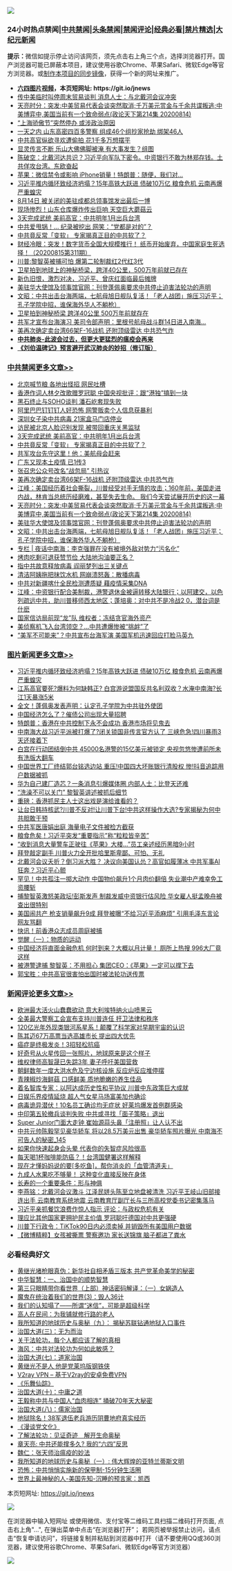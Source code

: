 ![](https://raw.githubusercontent.com/fqnews/bnews/master/64photo/fqnews-qr.jpg)

<div id="tt">
<h3>24小时热点禁闻|<a href="#%E4%B8%AD%E5%85%B1%E7%A6%81%E9%97%BB%E6%9B%B4%E5%A4%9A%E6%96%87%E7%AB%A0">中共禁闻</a>|<a href="#%E5%9B%BE%E7%89%87%E6%96%B0%E9%97%BB%E6%9B%B4%E5%A4%9A%E6%96%87%E7%AB%A0">头条禁闻</a>|<a href="#%E6%96%B0%E9%97%BB%E8%AF%84%E8%AE%BA%E6%9B%B4%E5%A4%9A%E6%96%87%E7%AB%A0">禁闻评论|<a href="#%E5%BF%85%E7%9C%8B%E7%BB%8F%E5%85%B8%E5%A5%BD%E6%96%87">经典必看|<a href="/video.md#%E7%A6%81%E7%89%87%E7%B2%BE%E9%80%89">禁片精选</a>|<a href="https://github.com/fqnews/djy/blob/master/gb/nf1351518.md#1">大纪元新闻</a></h3>
<div><b>提示：</b>微信如提示停止访问该网页，须先点击右上角三个点，选择浏览器打开。国产浏览器可能已屏蔽本项目，建议使用谷歌Chrome、苹果Safari、微软Edge等官方浏览器。或<a href="https://github.com/fqnews/bnews/blob/master/%E5%88%B6%E4%BD%9Cgit%E7%A6%81%E9%97%BB%E9%95%9C%E5%83%8F.md">制作本项目的同步镜像</a>，获得一个新的网址来推广。</div>
<ul>
<li><b><a href="http://d1.bdrive.tk/64.mp4" target="_blank">六四图片视频</a>，本页短网址: https://git.io/jnews</b></li>
<li><a href="/comments/20200815/1380385.md">传中美临时叫停周末贸易谈判 消息人士：与北戴河会议冲突</a></li>
<li><a href="/cbnews/20200815/1380449.md">天亮时分：突发:中美贸易代表会谈突然取消;千万美元赏金与千余共谍叛逃;中美博弈中,美国当前有一个致命弱点(政论天下第214集 20200814)</a></li>
<li><a href="/headline/20200815/1380372.md">“上海骄傲节”突然停办 或涉政治原因</a></li>
<li><a href="/cnnews/20200815/1380468.md">一天之内 山东高密四百多警察 组成46个组抄家抢劫 绑架46人</a></li>
<li><a href="/cnnews/20200815/1380623.md">中共高官纵欲寻欢遭偷拍 花1千多万想摆平</a></li>
<li><a href="/cnnews/20200815/1380562.md">显灵传言不断 乐山大佛佛脚被淹 有大事发生？组图</a></li>
<li><a href="/bannedvideo/20200815/1380377.md">陈破空：北戴河达共识？习近平向军队下密令。中资银行不敢为林郑存钱。土共佯攻台湾。东欧奋起</a></li>
<li><a href="/cnnews/20200815/1380526.md">苹果：微信禁令或影响 iPhone销量！特朗普：随便，我们对...</a></li>
<li><a href="/topimagenews/20200815/1380626.md">习近平推内循环致经济坍塌？15年高铁大跃进 债破10万亿 粮食危机 云南再爆严重蝗灾</a></li>
<li><a href="/cnnews/20200815/1380631.md">8月14日 被关闭的美驻成都总领事馆发出最后一博</a></li>
<li><a href="/cnnews/20200815/1380630.md">现场惨烈！山东仓库爆炸传出巨响 天空巨大蘑菇云</a></li>
<li><a href="/cbnews/20200815/1380565.md">3天完成武统 美前高官：中共明年1月出兵台湾</a></li>
<li><a href="/cnnews/20200815/1380479.md">中共爱甩锅！… 纪录被挖出 网笑：“党都是对的”？</a></li>
<li><a href="/cbnews/20200815/1380559.md">中共竟反常「变软」 专家揭真正目的中共软了？</a></li>
<li><a href="/bannedvideo/20200815/1380554.md">财经冷眼：突发！数字货币全国大规模推行！ 纸币开始废弃，中国家庭生死选择！（20200815第311期）</a></li>
<li><a href="/cnnews/20200815/1380598.md">川普:黎智英被捕可怕 爆第二轮制裁红2代红3代</a></li>
<li><a href="/comments/20200815/1380396.md">卫星拍到地球上的神秘桥梁，跨洋40公里，500万年前就已存在</a></li>
<li><a href="/bannedvideo/20200815/1380459.md">新仇旧恨，激烈对决，习近平、曾庆红面临最后摊牌</a></li>
<li><a href="/cbnews/20200815/1380352.md">美驻华大使馆及领事馆官网：刊登蓬佩奥要求中共停止迫害法轮功的声明</a></li>
<li><a href="/cbnews/20200815/1380441.md">文昭：中共出击台海两端，七航母旭日舰队复活！「老人战团」施压习近平；孔子学院中招，谁保海外华人不躺枪）</a></li>
<li><a href="/cnnews/20200815/1380538.md">卫星拍到神秘桥梁 跨洋40公里 500万年前就存在</a></li>
<li><a href="/cnnews/20200815/1380560.md">共军才宣布台海演习 美司令部声明：里根号航母战斗群14日进入南海...</a></li>
<li><a href="/cbnews/20200815/1380510.md">美再次确定卖台湾66架F-16战机 还附顶级雷达 中共恐气炸</a></li>
<li><b><a href="/comments/20200211/1275071.md" target="_blank">中共肺炎-此波会过去，但更大更猛烈的瘟疫会再来</a></b></li>
<li><b><a href="/comments/20200207/1272816.md" target="_blank">《刘伯温碑记》预言避开武汉肺炎的妙招（修订版）</a></b></li>
</ul>
</div>

<div class="catlist">
<h3><a href="/cbnews/" target="_blank">中共禁闻</a><span><a href="/cbnews/" target="_blank" rel="nofollow">更多文章>></a></span></h3>
<ul>
<li><a href="/cbnews/20200816/1380787.md" target="_blank">北京喊节粮 各地出怪招 网民吐槽</a></li>
<li><a href="/cbnews/20200815/1380723.md" target="_blank">香港作词人林夕改歌赠罗冠聪 中国央视批评：跟“港独”搞到一块</a></li>
<li><a href="/cbnews/20200815/1380647.md" target="_blank">黑石终止与SOHO谈判 潘石屹套现失败</a></li>
<li><a href="/cbnews/20200815/1380634.md" target="_blank">阿里巴巴钉钉钉人好恐怖 网警贩卖个人信息获暴利</a></li>
<li><a href="/cbnews/20200815/1380628.md" target="_blank">深圳女子染中共病毒 21家盒马门店停业</a></li>
<li><a href="/cbnews/20200815/1380627.md" target="_blank">访民被北京人脸识别发现 被带回重庆关黑监狱</a></li>
<li><a href="/cbnews/20200815/1380565.md" target="_blank">3天完成武统 美前高官：中共明年1月出兵台湾</a></li>
<li><a href="/cbnews/20200815/1380559.md" target="_blank">中共竟反常「变软」 专家揭真正目的中共软了？</a></li>
<li><a href="/cbnews/20200815/1380558.md" target="_blank">共军攻台先守这里！他：美航母会赶来</a></li>
<li><a href="/cbnews/20200815/1380542.md" target="_blank">广东又现本土疫情 已1传3</a></li>
<li><a href="/cbnews/20200815/1380511.md" target="_blank">张召忠公众号改名“战忽局” 引热议</a></li>
<li><a href="/cbnews/20200815/1380510.md" target="_blank">美再次确定卖台湾66架F-16战机 还附顶级雷达 中共恐气炸</a></li>
<li><a href="/cbnews/20200815/1380481.md" target="_blank">江峰：美国经历着社会撕裂，川普经受对手无情的攻击；160年前，美国走进内战，林肯当总统历经磨难，甚至失去生命。 我们今天尝试展开历史的这一幕</a></li>
<li><a href="/cbnews/20200815/1380449.md" target="_blank">天亮时分：突发:中美贸易代表会谈突然取消;千万美元赏金与千余共谍叛逃;中美博弈中,美国当前有一个致命弱点(政论天下第214集 20200814)</a></li>
<li><a href="/cbnews/20200815/1380352.md" target="_blank">美驻华大使馆及领事馆官网：刊登蓬佩奥要求中共停止迫害法轮功的声明</a></li>
<li><a href="/cbnews/20200815/1380441.md" target="_blank">文昭：中共出击台海两端，七航母旭日舰队复活！「老人战团」施压习近平；孔子学院中招，谁保海外华人不躺枪）</a></li>
<li><a href="/cbnews/20200815/1380357.md" target="_blank">专栏 | 夜话中南海：李克强罪在没有被境外敌对势力“污名化”</a></li>
<li><a href="/cbnews/20200814/1380160.md" target="_blank">烤肉吃剩可退获赞节俭 大陆地沟油要正名？</a></li>
<li><a href="/cbnews/20200814/1380069.md" target="_blank">指中共故意释放病毒 阎丽梦列出三关键点</a></li>
<li><a href="/cbnews/20200814/1380060.md" target="_blank">清洁阿姨拖把抹饮水机 网崩溃怒轰：散播病毒</a></li>
<li><a href="/cbnews/20200814/1380059.md" target="_blank">中共对新疆喀什全民检测遭质疑 藉疫情采集DNA</a></li>
<li><a href="/cbnews/20200814/1380038.md" target="_blank">江峰：中资银行配合美制裁，港警退休金被逼转移大陆银行；以阿建交，以色列疏远中共，助川普移师西太地区；蓬培奥：对中共不是冷战2 0，潜台词是什麽</a></li>
<li><a href="/cbnews/20200814/1380035.md" target="_blank">国家信访局前现“龙”队 维权者：冻结贪官海外资产</a></li>
<li><a href="/cbnews/20200814/1380028.md" target="_blank">美侦察机飞入台湾领空？…中共遭爆惨被“挑衅”了</a></li>
<li><a href="/cbnews/20200814/1380011.md" target="_blank">“美军不可能来”？中共宣布台海军演 美国军机迅速回应打脸马英九</a></li>

</ul>
</div>
<div class="catlist">
<h3><a href="/topimagenews/" target="_blank">图片新闻</a><span><a href="/topimagenews/" target="_blank" rel="nofollow">更多文章>></a></span></h3>
<ul>
<li><a href="/topimagenews/20200815/1380626.md" target="_blank">习近平推内循环致经济坍塌？15年高铁大跃进 债破10万亿 粮食危机 云南再爆严重蝗灾</a></li>
<li><a href="/topimagenews/20200815/1380299.md" target="_blank">江系高官要死?爆料为何缺韩正? 白宫游说盟国反共名利双收？水淹中南海?长江1天暴涨5米</a></li>
<li><a href="/topimagenews/20200814/1379988.md" target="_blank">全文！蓬佩奥发表声明：认定孔子学院为中共驻外使团</a></li>
<li><a href="/topimagenews/20200814/1379794.md" target="_blank">中国经济怎么了？催债公司出现大量招聘</a></li>
<li><a href="/topimagenews/20200814/1379773.md" target="_blank">特朗普：香港在中共控制下永不会成功 香港市场将见鬼去</a></li>
<li><a href="/topimagenews/20200813/1379741.md" target="_blank">中南海大战习近平派被打爆了?闭关锁国非传言官方认了 三峡危急!四川暴雨3天还接着下</a></li>
<li><a href="/topimagenews/20200813/1379708.md" target="_blank">白宫在行动团结倒中共 45000名港警的15亿美元被锁定 央视忽悠惨遭前所未有洗版大翻车</a></li>
<li><a href="/topimagenews/20200813/1379635.md" target="_blank">中国世界工厂终结郭台铭选边站 重压!中国四大坏账银行清股权 惨!抖音追踪用户数据被抓</a></li>
<li><a href="/topimagenews/20200813/1379570.md" target="_blank">华为自己建厂造芯？一条消息引爆媒体圈 内部人士：比登天还难</a></li>
<li><a href="/topimagenews/20200813/1379511.md" target="_blank">“洗澡不可以关门” 黎智英讲述被抓后细节</a></li>
<li><a href="/comments/20200813/1379457.md" target="_blank">重磅：香港抓民主人士这出戏是演给谁看的？</a></li>
<li><a href="/topimagenews/20200812/1379218.md" target="_blank">让台日韩持核武?川普不反对!让川普下台!中共这样操作大选?专家揭秘为何中共胆敢干预</a></li>
<li><a href="/topimagenews/20200812/1378848.md" target="_blank">中共军医唐娟出庭 海量电子文件被检方截获</a></li>
<li><a href="/topimagenews/20200812/1378810.md" target="_blank">粮食危矣！习近平突发“重要指示”称“粒粒皆辛苦”</a></li>
<li><a href="/topimagenews/20200812/1378794.md" target="_blank">“收到消息大量警车正驶往《苹果》大楼…”员工亲述经历黑暗9小时</a></li>
<li><a href="/topimagenews/20200812/1378728.md" target="_blank">拜登敲定副手 川普火力全开批哈里斯卑鄙、可怕、无礼</a></li>
<li><a href="/topimagenews/20200811/1378596.md" target="_blank">北戴河会议夭折？倒习派大胜？ 决议向美国认怂？高官如履薄冰 中共军事AI狂奔？习近平心颤</a></li>
<li><a href="/topimagenews/20200811/1378505.md" target="_blank">罕见！中共孤注一掷大动作 中国物价飙升1个月肉价翻倍 失业潮中产难幸免工资腰斩</a></li>
<li><a href="/topimagenews/20200811/1378227.md" target="_blank">捕黎智英激怒美政坛!彭斯发声 制裁发威中资银行估风险 华女雇人挺孟晚舟被查出很特别</a></li>
<li><a href="/topimagenews/20200811/1378226.md" target="_blank">美国闹共产 枪支销量飙升9成 拜登被曝“不给习近平添麻烦” 引用毛泽东言论 网友骂翻</a></li>
<li><a href="/topimagenews/20200811/1377855.md" target="_blank">快讯！前香港众志成员周庭被捕</a></li>
<li><a href="/comments/20200810/1377609.md" target="_blank">觉醒（一）：物质的运动</a></li>
<li><a href="/topimagenews/20200810/1377710.md" target="_blank">中国经济将直面金融危机 何时到来？大概以月计量！ 厕所上热搜 996大厂竟这样</a></li>
<li><a href="/topimagenews/20200810/1377628.md" target="_blank">被港警逮捕 黎智英：不用担心 集团CEO：《苹果》一定可以撑下去</a></li>
<li><a href="/comments/20200810/1377559.md" target="_blank">郭宝胜：中共高官很害怕出国时被法轮功送传票</a></li>

</ul>
</div>
<div class="catlist">
<h3><a href="/comments/" target="_blank">新闻评论</a><span><a href="/comments/" target="_blank" rel="nofollow">更多文章>></a></span></h3>
<ul>
<li><a href="/comments/20200816/1380789.md" target="_blank">欧洲最大活火山蠢蠢欲动  意大利埃特纳火山喷黑云</a></li>
<li><a href="/comments/20200816/1380772.md" target="_blank">全美最大警察工会宣布支持川普连任 扞卫法律和秩序</a></li>
<li><a href="/comments/20200816/1380760.md" target="_blank">120亿光年外现类银河系星系！颠覆了科学家对早期宇宙的认识</a></li>
<li><a href="/comments/20200815/1380722.md" target="_blank">陈其迈67万高票当选高雄市长 提出四大优先</a></li>
<li><a href="/comments/20200815/1380686.md" target="_blank">癌症是终极发炎！3招轻松抗癌</a></li>
<li><a href="/comments/20200815/1380665.md" target="_blank">好奇号从火星传回一张照片，地球原来是这个样子</a></li>
<li><a href="/comments/20200815/1380644.md" target="_blank">维权律师高智晟已失踪3年 妻子呼吁美国营救</a></li>
<li><a href="/comments/20200815/1380633.md" target="_blank">朝鲜数年一度大洪水危及宁边核设施 反应炉反应堆停摆</a></li>
<li><a href="/comments/20200815/1380632.md" target="_blank">青辣椒炒海鲜菇 口感鲜美 质地脆嫩的养生佳品</a></li>
<li><a href="/comments/20200815/1380612.md" target="_blank">着名智库专家：以阿达成历史性和平协议 川普中东政策巨大成就</a></li>
<li><a href="/comments/20200815/1380611.md" target="_blank">日娱乐界疫情延烧  超人气女星马场富美加也确诊</a></li>
<li><a href="/comments/20200815/1380610.md" target="_blank">病毒诡异潜伏！10名员工确诊均无症状  好莱坞爆发首例群感染</a></li>
<li><a href="/comments/20200815/1380588.md" target="_blank">中印第五轮撤兵谈判失败 中共或寻找「面子策略」退出</a></li>
<li><a href="/comments/20200815/1380587.md" target="_blank">Super Junior门面大走钟  崔始源蒜头鼻「注册照」让人认不出</a></li>
<li><a href="/comments/20200815/1380570.md" target="_blank">中共元帅陈毅罕见豪华轿车 将以28.5万美元出售 豪华轿车照片曝光 中南海不可告人的秘密_145</a></li>
<li><a href="/comments/20200815/1380553.md" target="_blank">如果你快速起身会头晕 代表你的失智症风险很高</a></li>
<li><a href="/comments/20200815/1380552.md" target="_blank">每天喝1杯咖啡能防癌？！台湾国健署这样解释</a></li>
<li><a href="/comments/20200815/1380551.md" target="_blank">现在才懂妈妈说的要[多吃鱼]，帮你消炎的「血管清道夫」</a></li>
<li><a href="/comments/20200815/1380550.md" target="_blank">九成人水果吃不够量！ 这种变化直接反映在身体</a></li>
<li><a href="/comments/20200815/1380549.md" target="_blank">长寿的一个重要条件：形与神俱</a></li>
<li><a href="/comments/20200815/1380546.md" target="_blank">李燕铭：北戴河会议激斗 江泽民姘头陈至立地盘被清洗 习近平王岐山旧部接连出手 云南教育系统地震 云南教育厅副厅长与三所高校党委书记密集落马</a></li>
<li><a href="/comments/20200815/1380540.md" target="_blank">习近平亲抓餐饮浪费作惊人指示 评论：与政权危机有关</a></li>
<li><a href="/comments/20200815/1380539.md" target="_blank">理应比其他国家更拥护民主价值 罗冠聪吁德国对中共更强硬</a></li>
<li><a href="/comments/20200815/1380536.md" target="_blank">川普下行政令：TiKTok90日内必须卖掉 并销毁所有美国用户数据</a></li>
<li><a href="/comments/20200815/1380531.md" target="_blank">【微博精粹】女孩被撕票 警察邀功 家长送锦旗 脑子都进了粪水</a></li>

</ul>
</div>

<div class="catlist">
<h3>必看经典好文</h3>
<ul>
<li><a href="/lifebaike/20180921/1001174.md" target="_blank">黄继光堵枪眼真伪：新华社自相矛盾三版本 共产党革命美学的秘密</a></li>
<li><a href="/comments/20200605/1340202.md" target="_blank">中华智慧：一、治国中的顺势智慧</a></li>
<li><a href="/comments/20200426/1319648.md" target="_blank">第三只眼睛带你看世界（上部）神话密码解译：（一）女娲造人</a></li>
<li><a href="/topimagenews/20180521/945342.md" target="_blank">魔鬼在统治着我们的世界(3)：毁人36计</a></li>
<li><a href="/sohnews/20161029/607205.md" target="_blank">我们的认知塌了——所谓“迷信”，可能是超级科学</a></li>
<li><a href="/tculture/20121023/72121.md" target="_blank">高人在民间：为我铺就修行路的老人</a></li>
<li><a href="/topimagenews/20180325/919134.md" target="_blank">我所知道的地球历史与奥秘（九）： 揭秘苏联钻通地狱入口事件</a></li>
<li><a href="/cbnews/20180309/912114.md" target="_blank">治国大道(三)：无为而治</a></li>
<li><a href="/topimagenews/20161125/619230.md" target="_blank">关于法轮功，每个人都应该了解的真相</a></li>
<li><a href="/comments/20191218/1228234.md" target="_blank">海风：中共对法轮功为何如此敏感？</a></li>
<li><a href="/cbnews/20190424/913985.md" target="_blank">治国大道(七)：道家治国</a></li>
<li><a href="/lifebaike/20190522/1131765.md" target="_blank">黄继光不是人 他是党莱坞版钢铁侠</a></li>
<li><a href="/comments/20200112/1257608.md" target="_blank">V2ray VPN &#8211; 基于V2ray的安卓免费VPN</a></li>
<li><a href="/comments/20200527/783191.md" target="_blank">《乐舞仙踪》</a></li>
<li><a href="/cbnews/20180316/915423.md" target="_blank">治国大道(十)：中庸之道</a></li>
<li><a href="/cbnews/20200730/1371580.md" target="_blank">王毅称中共与中国人“血肉相连” 捅破70年天大秘密</a></li>
<li><a href="/cbnews/20190424/914482.md" target="_blank">治国大道(八)：儒家治国</a></li>
<li><a href="/cbnews/20200531/1337381.md" target="_blank">地狱除名！38军退伍老兵游历阴曹地府真实经历</a></li>
<li><a href="/comments/20200521/783167.md" target="_blank">《漫谈党文化》</a></li>
<li><a href="/comments/20200307/1289968.md" target="_blank">了解法轮功：见证奇迹　解开生命奥秘</a></li>
<li><a href="/comments/20200607/1341003.md" target="_blank">章天亮: 中共还能撑多久? 我的“六四”反思</a></li>
<li><a href="/comments/20200224/1282494.md" target="_blank">魏仁：张天师治瘟疫的妙法</a></li>
<li><a href="/tculture/xiulian/20170611/772817.md" target="_blank">我所知道的地球历史与奥秘（一）: 伟大辉煌的亚特兰蒂斯文明</a></li>
<li><a href="/baitai/20200711/1359005.md" target="_blank">恐怖：中共悄悄实施新的保甲制-15分钟生活圈</a></li>
<li><a href="/comments/20200605/783244.md" target="_blank">世界上最神秘的人-美国先知-沉睡的预言家：凯西</a></li>

</ul>
</div>

本页短网址: https://git.io/jnews

![](https://raw.githubusercontent.com/fqnews/bnews/master/64photo/fqnews-qr.jpg)

在浏览器中输入短网址 或使用微信、支付宝等二维码工具扫描二维码打开页面, 点击右上角"...", 在弹出菜单中点击“在浏览器打开”； 若网页被举报禁止访问，请点击“恢复申请访问”，将链接复制并粘贴到浏览器中打开（请不要使用QQ或360浏览器，建议使用谷歌Chrome、苹果Safari、微软Edge等官方浏览器）

![](https://raw.githubusercontent.com/fqnews/bnews/master/64photo/wx.jpg)